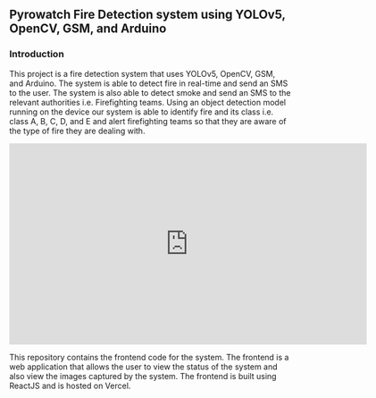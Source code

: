 ## Pyrowatch Fire Detection system using YOLOv5, OpenCV, GSM, and Arduino

### Introduction

This project is a fire detection system that uses YOLOv5, OpenCV, GSM, and Arduino. The system is able to detect fire in real-time and send an SMS to the user. The system is also able to detect smoke and send an SMS to the relevant authorities i.e. Firefighting teams. Using an object detection model running on the device our system is able to identify fire and its class i.e. class A, B, C, D, and E and alert firefighting teams so that they are aware of the type of fire they are dealing with.

<iframe title="vimeo-player" src="https://player.vimeo.com/video/880922337?h=e49cc163d4" width="640" height="360" frameborder="0"    allowfullscreen></iframe>

This repository contains the frontend code for the system. The frontend is a web application that allows the user to view the status of the system and also view the images captured by the system. The frontend is built using ReactJS and is hosted on Vercel.


